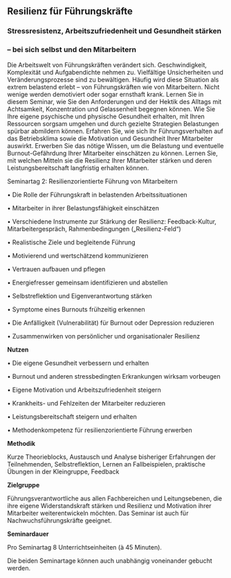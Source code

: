 ## Resilienz für Führungskräfte			

### Stressresistenz, Arbeitszufriedenheit und Gesundheit stärken 
### – bei sich selbst und den Mitarbeitern

Die Arbeitswelt von Führungskräften verändert sich. Geschwindigkeit, Komplexität und Aufgabendichte nehmen zu. Vielfältige Unsicherheiten und Veränderungsprozesse sind zu bewältigen. Häufig wird diese Situation als extrem belastend erlebt – von Führungskräften wie von Mitarbeitern. Nicht wenige werden demotiviert oder sogar ernsthaft krank. 
Lernen Sie in diesem Seminar, wie Sie den Anforderungen und der Hektik des Alltags mit Achtsamkeit, Konzentration und Gelassenheit begegnen können.
Wie Sie Ihre eigene psychische und physische Gesundheit erhalten, mit Ihren Ressourcen sorgsam umgehen und durch gezielte Strategien Belastungen spürbar abmildern können.
Erfahren Sie, wie sich Ihr Führungsverhalten auf das Betriebsklima sowie die Motivation und Gesundheit Ihrer Mitarbeiter auswirkt. Erwerben Sie das nötige Wissen, um die Belastung und eventuelle Burnout-Gefährdung Ihrer Mitarbeiter einschätzen zu können. Lernen Sie, mit welchen Mitteln sie die Resilienz Ihrer Mitarbeiter stärken und deren Leistungsbereitschaft langfristig erhalten können. 


Seminartag 2: Resilienzorientierte Führung von Mitarbeitern

•	Die Rolle der Führungskraft in belastenden Arbeitssituationen

•	Mitarbeiter in ihrer Belastungsfähigkeit einschätzen

•	Verschiedene Instrumente zur Stärkung der Resilienz: Feedback-Kultur, Mitarbeitergespräch, Rahmenbedingungen („Resilienz-Feld“) 

•	Realistische Ziele und begleitende Führung

•	Motivierend und wertschätzend kommunizieren

•	Vertrauen aufbauen und pflegen

•	Energiefresser gemeinsam identifizieren und abstellen

•	Selbstreflektion und Eigenverantwortung stärken

•	Symptome eines Burnouts frühzeitig erkennen 

•	Die Anfälligkeit (Vulnerabilität) für Burnout oder Depression reduzieren

•	Zusammenwirken von persönlicher und organisationaler Resilienz


**Nutzen**

•	Die eigene Gesundheit verbessern und erhalten

•	Burnout und anderen stressbedingten Erkrankungen wirksam vorbeugen

•	Eigene Motivation und Arbeitszufriedenheit steigern

•	Krankheits- und Fehlzeiten der Mitarbeiter reduzieren

•	Leistungsbereitschaft steigern und erhalten

•	Methodenkompetenz für resilienzorientierte Führung erwerben


**Methodik**

Kurze Theorieblocks, Austausch und Analyse bisheriger Erfahrungen der Teilnehmenden, Selbstreflektion, Lernen an Fallbeispielen, praktische Übungen in der Kleingruppe, Feedback

**Zielgruppe**

Führungsverantwortliche aus allen Fachbereichen und Leitungsebenen, die ihre eigene Widerstandskraft stärken und Resilienz und Motivation ihrer Mitarbeiter weiterentwickeln möchten. Das Seminar ist auch für Nachwuchsführungskräfte geeignet. 

**Seminardauer**

Pro Seminartag 8 Unterrichtseinheiten (à 45 Minuten).

Die beiden Seminartage können auch unabhängig voneinander gebucht werden.






